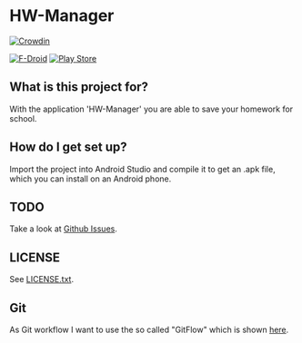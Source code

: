 # HW-Manager #

[![Crowdin](https://d322cqt584bo4o.cloudfront.net/hw-manager/localized.png)](https://crowdin.com/project/hw-manager)

[![F-Droid](https://f-droid.org/wiki/images/0/06/F-Droid-button_get-it-on.png)](https://f-droid.org/repository/browse/?fdfilter=hw-manager&fdid=de.nico.ha_manager)
[![Play Store](https://developer.android.com/images/brand/en_generic_rgb_wo_60.png)](https://play.google.com/store/apps/details?id=de.nico.ha_manager)

## What is this project for? ##

With the application 'HW-Manager' you are able to save your homework for school.

## How do I get set up? ##

Import the project into Android Studio and compile it to get an .apk file, which you can install on an Android phone.

## TODO ##

Take a look at [Github Issues](https://github.com/hw-manager/android/issues).

## LICENSE ##

See [LICENSE.txt](https://github.com/hw-manager/android/blob/master/LICENSE).

## Git ##

As Git workflow I want to use the so called "GitFlow" which is shown [here](https://www.atlassian.com/git/tutorials/comparing-workflows/gitflow-workflow).

